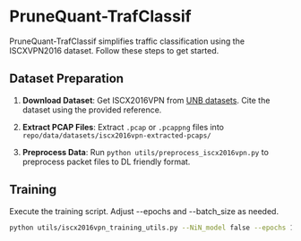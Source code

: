 # PruneQuant-TrafClassif

PruneQuant-TrafClassif simplifies traffic classification using the ISCXVPN2016 dataset. Follow these steps to get started.

## Dataset Preparation

1. **Download Dataset**: Get ISCX2016VPN from [UNB datasets](https://www.unb.ca/cic/datasets/vpn.html). Cite the dataset using the provided reference.

2. **Extract PCAP Files**:
   Extract `.pcap` or `.pcappng` files into `repo/data/datasets/iscx2016vpn-extracted-pcaps/`

3. **Preprocess Data**:
   Run `python utils/preprocess_iscx2016vpn.py` to preprocess packet files to DL friendly format.

## Training

Execute the training script. Adjust --epochs and --batch_size as needed.
```bash
python utils/iscx2016vpn_training_utils.py --NiN_model false --epochs 120 --batch_size 1024
